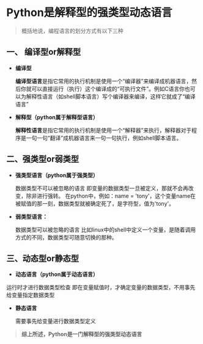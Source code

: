 # Python是解释型的强类型动态语言



> 概括地说，编程语言的划分方式有以下三种



## 一、 编译型or解释型

- **编译型**

  **编译型语言**是指它常用的执行机制是使用一个“编译器”来编译成机器语言，然后你就可以直接运行（执行）这个编译成的“可执行文件”。例如C语言你也可以为解释性语言（如shell脚本语言）写个编译器来编译，这样它就成了“编译语言”

- **解释型（python属于解释型语言）**

  **解释性语言**是指它常用的执行机制是使用一个“解释器”来执行，解释器对于程序是一句一句“翻译”成机器语言来一句一句执行，例如shell脚本语言。

## 二、强类型or弱类型

- **强类型语言（python属于强类型）**

  数据类型不可以被忽略的语言 即变量的数据类型一旦被定义，那就不会再改变，除非进行强转。 在python中，例如：name = 'tony'，这个变量name在被赋值的那一刻，数据类型就被确定死了，是字符型，值为'tony'。

- **弱类型语言：**

  数据类型可以被忽略的语言 比如linux中的shell中定义一个变量，是随着调用方式的不同，数据类型可随意切换的那种。

## 三、动态型or静态型

- **动态语言（python属于动态语言）**
  
运行时才进行数据类型检查 即在变量赋值时，才确定变量的数据类型，不用事先给变量指定数据类型
  
- **静态语言**

  需要事先给变量进行数据类型定义



> **综上所述，Python是一门解释型的强类型动态语言**